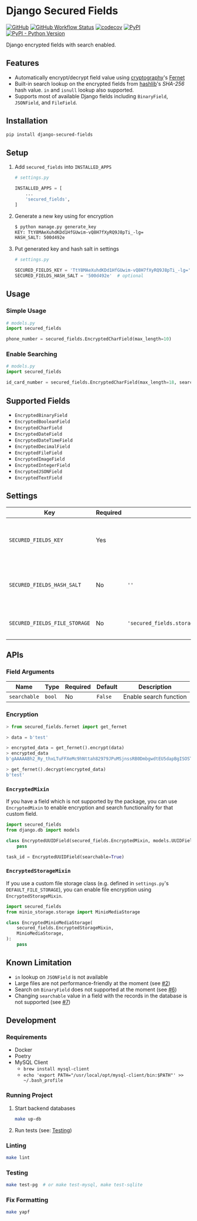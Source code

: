 # Django Secured Fields

[![GitHub](https://img.shields.io/github/license/C0D1UM/django-secured-fields)](https://github.com/C0D1UM/django-secured-fields/blob/main/LICENSE)
[![GitHub Workflow Status](https://img.shields.io/github/actions/workflow/status/C0D1UM/django-secured-fields/ci.yml?branch=main)](https://github.com/C0D1UM/django-secured-fields/actions/workflows/ci.yml)
[![codecov](https://codecov.io/gh/C0D1UM/django-secured-fields/branch/main/graph/badge.svg?token=PN19DJ3SDF)](https://codecov.io/gh/C0D1UM/django-secured-fields)
[![PyPI](https://img.shields.io/pypi/v/django-secured-fields)](https://pypi.org/project/django-secured-fields/)  
[![PyPI - Python Version](https://img.shields.io/pypi/pyversions/django-secured-fields)](https://github.com/C0D1UM/django-secured-fields)

Django encrypted fields with search enabled.

## Features

- Automatically encrypt/decrypt field value using [cryptography](https://github.com/pyca/cryptography)'s [Fernet](https://cryptography.io/en/latest/fernet)
- Built-in search lookup on the encrypted fields from [hashlib](https://docs.python.org/3/library/hashlib.html)'s _SHA-256_ hash value. `in` and `isnull` lookup also supported.
- Supports most of available Django fields including `BinaryField`, `JSONField`, and `FileField`.

## Installation

```bash
pip install django-secured-fields
```

## Setup

1. Add `secured_fields` into `INSTALLED_APPS`

   ```python
   # settings.py

   INSTALLED_APPS = [
       ...
       'secured_fields',
   ]
   ```

2. Generate a new key using for encryption

   ```bash
   $ python manage.py generate_key
   KEY: TtY8MAeXuhdKDd1HfGUwim-vQ8H7fXyRQ9J8pTi_-lg=
   HASH_SALT: 500d492e
   ```

3. Put generated key and hash salt in settings

   ```python
   # settings.py

   SECURED_FIELDS_KEY = 'TtY8MAeXuhdKDd1HfGUwim-vQ8H7fXyRQ9J8pTi_-lg='
   SECURED_FIELDS_HASH_SALT = '500d492e'  # optional
   ```

## Usage

### Simple Usage

```python
# models.py
import secured_fields

phone_number = secured_fields.EncryptedCharField(max_length=10)
```

### Enable Searching

```python
# models.py
import secured_fields

id_card_number = secured_fields.EncryptedCharField(max_length=18, searchable=True)
```

## Supported Fields

- `EncryptedBinaryField`
- `EncryptedBooleanField`
- `EncryptedCharField`
- `EncryptedDateField`
- `EncryptedDateTimeField`
- `EncryptedDecimalField`
- `EncryptedFileField`
- `EncryptedImageField`
- `EncryptedIntegerField`
- `EncryptedJSONField`
- `EncryptedTextField`

## Settings

| Key | Required | Default | Description |
| --- | -------- | ------- | ----------- |
| `SECURED_FIELDS_KEY` | Yes | | Key for using in encryption/decryption with Fernet. Usually generated from `python manage.py generate_key`. |
| `SECURED_FIELDS_HASH_SALT` | No | `''` | Salt to append after the field value before hashing. Usually generated from `python manage.py generate_key`. |
| `SECURED_FIELDS_FILE_STORAGE` | No | `'secured_fields.storage.EncryptedFileSystemStorage'` | File storage class used for storing encrypted file/image fields. See [EncryptedStorageMixin](#encryptedstoragemixin) |

## APIs

### Field Arguments

| Name | Type | Required | Default | Description |
| ---- | ---- | -------- | ------- | ----------- |
| `searchable` | `bool` | No | `False` | Enable search function |

### Encryption

```python
> from secured_fields.fernet import get_fernet

> data = b'test'

> encrypted_data = get_fernet().encrypt(data)
> encrypted_data
b'gAAAAABh2_Ry_thxLTuFFXeMc9hNttah82979JPuMSjnssRB0DmbgwdtEU5dapBgISOST_a_egDc66EG_ZtVu_EqF_69djJwuA=='

> get_fernet().decrypt(encrypted_data)
b'test'
```

### `EncryptedMixin`

If you have a field which is not supported by the package, you can use `EncryptedMixin` to enable encryption and search functionality for that custom field.

```python
import secured_fields
from django.db import models

class EncryptedUUIDField(secured_fields.EncryptedMixin, models.UUIDField):
    pass

task_id = EncryptedUUIDField(searchable=True)
```

### `EncryptedStorageMixin`

If you use a custom file storage class (e.g. defined in `settings.py`'s `DEFAULT_FILE_STORAGE`), you can enable file encryption using `EncryptedStorageMixin`.

```python
import secured_fields
from minio_storage.storage import MinioMediaStorage

class EncryptedMinioMediaStorage(
    secured_fields.EncryptedStorageMixin,
    MinioMediaStorage,
):
    pass
```

## Known Limitation

- `in` lookup on `JSONField` is not available
- Large files are not performance-friendly at the moment (see [#2](https://github.com/C0D1UM/django-secured-fields/issues/2))
- Search on `BinaryField` does not supported at the moment (see [#6](https://github.com/C0D1UM/django-secured-fields/issues/6))
- Changing `searchable` value in a field with the records in the database is not supported (see [#7](https://github.com/C0D1UM/django-secured-fields/issues/7))

## Development

### Requirements

- Docker
- Poetry
- MySQL Client
  - `brew install mysql-client`
  - `echo 'export PATH="/usr/local/opt/mysql-client/bin:$PATH"' >> ~/.bash_profile`

### Running Project

1. Start backend databases

   ```bash
   make up-db
   ```

2. Run tests (see: [Testing](#testing))

### Linting

```bash
make lint
```

### Testing

```bash
make test-pg  # or make test-mysql, make test-sqlite
```

### Fix Formatting

```bash
make yapf
```
